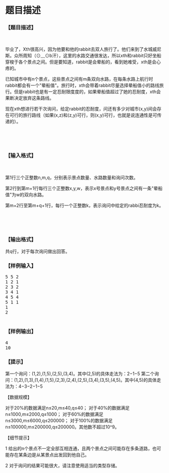 # 题目描述


<h3>
【题目描述】
</h3>
<p>
<br/>
</p>
<p>
毕业了，Xth很高兴，因为他要和他的rabbit去双人旅行了。他们来到了水城威尼斯。众所周知（⊙﹏⊙b汗），这里的水路交通很发达，所以xth和rabbit只好坐船穿梭于各个景点之间。但是要知道，rabbit是会晕船的，看到她难受，xth是会心疼的。
</p>
<p>
已知城市中有n个景点，这些景点之间有m条双向水路，在每条水路上航行时rabbit都会有一个&#34;晕船值&#34;。旅行时，xth会带着rabbit尽量选择晕船值小的路线旅行。但是rabbit也是有一定忍耐限度度的，如果晕船值超过了她的忍耐度，xth会果断决定放弃这条路线。
</p>
<p>
现在xth想进行若干次询问，给定rabbit的忍耐度，问还有多少对城市(x,y)间会存在可行的旅行路线（如果(x,z)和(z,y)可行，则(x,y)可行，也就是说连通性是可传递的）。
</p>
<p>
<br/>
</p>
<p>
<br/>
</p>
<h3>
【输入格式】
</h3>
<p>
<br/>
</p>
<p>
第1行三个正整数n,m,q，分别表示景点数量、水路数量和询问次数。
</p>
<p>
第2行到第m+1行每行三个正整数x,y,w，表示x号景点和y号景点之间有一条&#34;晕船值&#34;为w的双向水路。
</p>
<p>
第m+2行至第m+q+1行，每行一个正整数k，表示询问中给定的rabbi忍耐度为k。
</p>
<p>
<br/>
</p>
<p>
<br/>
</p>
<h3>
【输出格式】
</h3>
<p>
共q行，对于每次询问做出回答。
</p>
<h3>
【样例输入】
</h3>
<pre>5 5 2
1 2 1
2 3 2
3 4 1
4 5 4
5 1 1
1
2 

</pre>
<h3>
【样例输出】
</h3>
<pre>4
10 </pre>
<h3>
【提示】
</h3>
<p>
第一个询问：(1,2),(1,5),(2,5),(3,4)。其中(2,5)的具体走法为：2−1−5
第二个询问：(1,2),(1,3),(1,4),(1,5),(2,3),(2,4),(2,5),(3,4),(3,5),(4,5)。其中(4,5)的具体走法为：4−3−2−1−5
</p>
<p>
【数据规模】
</p>
<p>
对于20%的数据满足n≤20,m≤40,q≤40；
对于40%的数据满足n≤1000,m≤2000,q≤1000；
对于60%的数据满足n≤3000,m≤6000,q≤200000；
对于100%的数据满足n≤100000,m≤200000,q≤200000。其他数不超过10^9。
</p>
<p>
【细节提示】
</p>
<p>
1 给出的n个景点不一定全部互相连通，且两个景点之间可能存在多条道路，也可能存在某条边是从某景点出发回到他自己。
</p>
<p>
2 对于询问的结果可能很大，请注意使用适当的类型存储。
</p>
